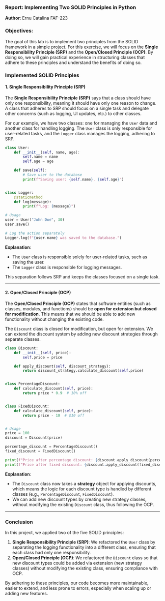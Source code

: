 ### **Report: Implementing Two SOLID Principles in Python**

**Author**: Ernu Catalina FAF-223

### **Objectives:**
The goal of this lab is to implement two principles from the SOLID framework in a simple project. For this exercise, we will focus on the **Single Responsibility Principle (SRP)** and the **Open/Closed Principle (OCP)**. By doing so, we will gain practical experience in structuring classes that adhere to these principles and understand the benefits of doing so.

### **Implemented SOLID Principles**

#### **1. Single Responsibility Principle (SRP)**
The **Single Responsibility Principle (SRP)** says that a class should have only one responsibility, meaning it should have only one reason to change. A class that adheres to SRP should focus on a single task and delegate other concerns (such as logging, UI updates, etc.) to other classes.


For our example, we have two classes: one for managing the `User` data and another class for handling logging. The `User` class is only responsible for user-related tasks, and the `Logger` class manages the logging, adhering to SRP.

```python
class User:
    def __init__(self, name, age):
        self.name = name
        self.age = age

    def save(self):
        # Save user to the database
        print(f"Saving user: {self.name}, {self.age}")


class Logger:
    @staticmethod
    def log(message):
        print(f"Log: {message}")

# Usage
user = User("John Doe", 30)
user.save()

# Log the action separately
Logger.log(f"{user.name} was saved to the database.")
```

**Explanation**:
- The `User` class is responsible solely for user-related tasks, such as saving the user.
- The `Logger` class is responsible for logging messages.

This separation follows SRP and keeps the classes focused on a single task.

---

#### **2. Open/Closed Principle (OCP)**
The **Open/Closed Principle (OCP)** states that software entities (such as classes, modules, and functions) should be **open for extension but closed for modification**. This means that we should be able to add new functionality without changing the existing code.

The `Discount` class is closed for modification, but open for extension. We can extend the discount system by adding new discount strategies through separate classes.

```python
class Discount:
    def __init__(self, price):
        self.price = price

    def apply_discount(self, discount_strategy):
        return discount_strategy.calculate_discount(self.price)


class PercentageDiscount:
    def calculate_discount(self, price):
        return price * 0.9  # 10% off


class FixedDiscount:
    def calculate_discount(self, price):
        return price - 10  # $10 off


# Usage
price = 100
discount = Discount(price)

percentage_discount = PercentageDiscount()
fixed_discount = FixedDiscount()

print(f"Price after percentage discount: {discount.apply_discount(percentage_discount)}")
print(f"Price after fixed discount: {discount.apply_discount(fixed_discount)}")
```

**Explanation**:
- The `Discount` class now takes a **strategy** object for applying discounts, which means the logic for each discount type is handled by different classes (e.g., `PercentageDiscount`, `FixedDiscount`).
- We can add new discount types by creating new strategy classes, without modifying the existing `Discount` class, thus following the OCP.

---

### **Conclusion**
In this project, we applied two of the five SOLID principles:

1. **Single Responsibility Principle (SRP)**: We refactored the `User` class by separating the logging functionality into a different class, ensuring that each class had only one responsibility.
2. **Open/Closed Principle (OCP)**: We refactored the `Discount` class so that new discount types could be added via extension (new strategy classes) without modifying the existing class, ensuring compliance with OCP.

By adhering to these principles, our code becomes more maintainable, easier to extend, and less prone to errors, especially when scaling up or adding new features.